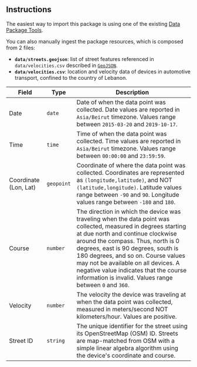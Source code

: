 ## Instructions

The easiest way to import this package is using one of the existing [Data Package Tools](http://frictionlessdata.io/tooling/data-package-tools).

You can also manually ingest the package resources, which is composed from 2 files:

- **`data/streets.geojson`**: list of street features referenced in `data/velocities.csv` described in [`GeoJSON`](https://geojson.org/).
- **`data/velocities.csv`**: location and velocity data of devices in automotive transport, confined to the country of Lebanon.

| Field                 | Type     | Description                                                                                                                                                                                                                                                                                                                                                                                                       |
|-----------------------|----------|-------------------------------------------------------------------------------------------------------------------------------------------------------------------------------------------------------------------------------------------------------------------------------------------------------------------------------------------------------------------------------------------------------------------|
| Date                  | `date`     | Date of when the data point was collected. Date values are reported in `Asia/Beirut` timezone. Values range between `2015-03-20` and `2019-10-17`.                                                                                                                                                                                                                                                               |
| Time                  | `time`     | Time of when the data point was collected. Time values are reported in `Asia/Beirut` timezone. Values range between `00:00:00` and `23:59:59`.                                                                                                                                                                                                                                                                   |
| Coordinate (Lon, Lat) | `geopoint` | Coordinate of where the data point was collected. Coordinates are represented as `(longitude,latitude)`, and NOT `(latitude,longitude)`. Latitude values range between `-90` and `90`. Longitude values range between `-180` and `180`.                                                                                                                                                                          |
| Course                | `number`   | The direction in which the device was traveling when the data point was collected, measured in degrees starting at due north and continue clockwise around the compass. Thus, north is 0 degrees, east is 90 degrees, south is 180 degrees, and so on. Course values may not be available on all devices. A negative value indicates that the course information is invalid. Values range between `0` and `360`. |
| Velocity              | `number`   | The velocity the device was traveling at when the data point was collected, measured in meters/second NOT kilometers/hour. Values are positive.                                                                                                                                                                                                                                                                  |
| Street ID             | `string`   | The unique identifier for the street using its OpenStreetMap (OSM) ID. Streets are map-matched from OSM with a simple linear algebra algorithm using the device's coordinate and course.                                                                                                                                                                                                                          |